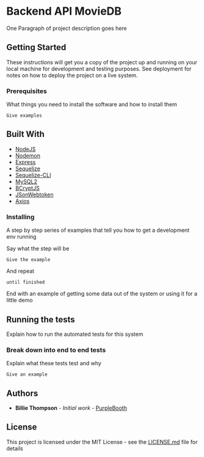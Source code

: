 # Backend API MovieDB

One Paragraph of project description goes here

## Getting Started

These instructions will get you a copy of the project up and running on your local machine for development and testing purposes. See deployment for notes on how to deploy the project on a live system.

### Prerequisites

What things you need to install the software and how to install them

```
Give examples
```

## Built With

* [NodeJS](https://github.com/topics/nodejs) 
* [Nodemon](https://github.com/remy/nodemon) 
* [Express](https://github.com/expressjs/express) 
* [Sequelize](https://github.com/sequelize/sequelize) 
* [Sequelize-CLI](https://github.com/sequelize/cli) 
* [MySQL2](https://maven.apache.org/) 
* [BCryptJS](https://rometools.github.io/rome/) 
* [JSonWebtoken](https://rometools.github.io/rome/) 
* [Axios](https://rometools.github.io/rome/) 


### Installing

A step by step series of examples that tell you how to get a development env running

Say what the step will be

```
Give the example
```

And repeat

```
until finished
```

End with an example of getting some data out of the system or using it for a little demo

## Running the tests

Explain how to run the automated tests for this system

### Break down into end to end tests

Explain what these tests test and why

```
Give an example
```



## Authors

* **Billie Thompson** - *Initial work* - [PurpleBooth](https://github.com/PurpleBooth)


## License

This project is licensed under the MIT License - see the [LICENSE.md](LICENSE.md) file for details

